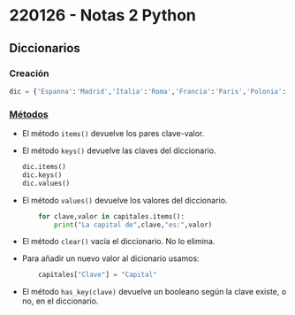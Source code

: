 # 220126 - Notas 2 Python

## Diccionarios

### Creación

```python
dic = {'Espanna':'Madrid','Italia':'Roma','Francia':'Paris','Polonia':'Varsovia','Austria':'Viena','Egipto':'El Cairo','Lituania':'Vilna','Portugal':'Lisboa','Peru':'Lima','Venezuela':'Caracas'}
```

### [Métodos](../ejemplos/260126-2.py)

 * El método `items()` devuelve los pares clave-valor.

 * El método `keys()` devuelve las claves del diccionario.
    ```python
    dic.items()
    dic.keys()
    dic.values()
    ```

 * El método `values()` devuelve los valores del diccionario.
    ```python
        for clave,valor in capitales.items():
            print("La capital de",clave,"es:",valor)
    ```

 * El método `clear()` vacía el diccionario. No lo elimina.
 * Para añadir un nuevo valor al dicionario usamos:
    ```python
        capitales["Clave"] = "Capital"
    ```
 * El método `has_key(clave)` devuelve un booleano según la clave existe, o no, en el diccionario. 
